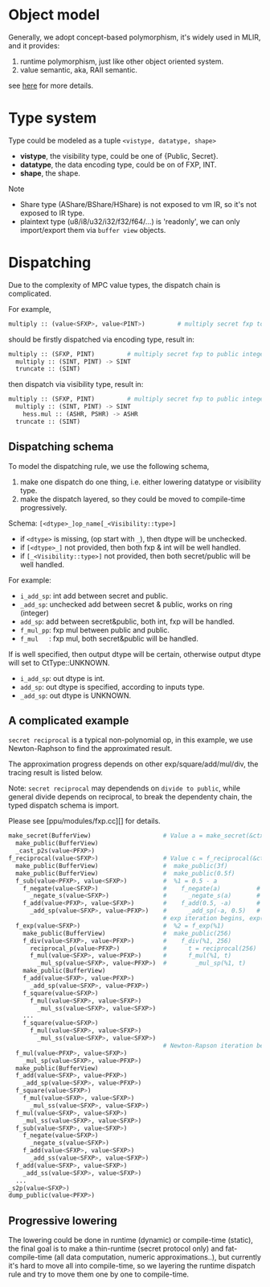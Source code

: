 # Object model
Generally, we adopt concept-based polymorphism, it's widely used in MLIR, and it provides:
1. runtime polymorphism, just like other object oriented system.
2. value semantic, aka, RAII semantic.

see [here](https://sean-parent.stlab.cc/papers-and-presentations/#value-semantics-and-concept-based-polymorphism) for more details.

# Type system
Type could be modeled as a tuple `<vistype, datatype, shape>`
* **vistype**, the visibility type, could be one of {Public, Secret}.
* **datatype**, the data encoding type, could be on of FXP, INT.
* **shape**, the shape.

Note
* Share type (AShare/BShare/HShare) is not exposed to vm IR, so it's not exposed to IR type.
* plaintext type (u8/i8/u32/i32/f32/f64/...) is 'readonly', we can only import/export them via `buffer view` objects.

# Dispatching
Due to the complexity of MPC value types, the dispatch chain is complicated.

For example,
```python
multiply :: (value<SFXP>, value<PINT>)         # multiply secret fxp to public integer.
```

should be firstly dispatched via encoding type, result in:
```python
multiply :: (SFXP, PINT)         # multiply secret fxp to public integer.
  multiply :: (SINT, PINT) -> SINT
  truncate :: (SINT)
```

then dispatch via visibility type, result in:
```python
multiply :: (SFXP, PINT)         # multiply secret fxp to public integer.
  multiply :: (SINT, PINT) -> SINT
    hess.mul :: (ASHR, PSHR) -> ASHR
  truncate :: (SINT)
```

## Dispatching schema
To model the dispatching rule, we use the following schema,
1. make one dispatch do one thing, i.e. either lowering datatype or visibility type.
2. make the dispatch layered, so they could be moved to compile-time progressively.

Schema: `[<dtype>_]op_name[_<Visibility::type>]`

- if `<dtype>` is missing, (op start with `_`), then dtype will be unchecked.
- if `[<dtype>_]` not provided, then both fxp & int will be well handled.
- if `[_<Visibility::type>]` not provided, then both secret/public will be well handled.

For example:
- `i_add_sp`: int add between secret and public.
-  `_add_sp`: unchecked add between secret & public, works on ring (integer)
-   `add_sp`: add between secret&public, both int, fxp will be handled.
- `f_mul_pp`: fxp mul between public and public.
- `f_mul   `: fxp mul, both secret&public will be handled.

If <dtype> is well specified, then output dtype will be certain, otherwise
output dtype will set to CtType::UNKNOWN.
- `i_add_sp`: out dtype is int.
-   `add_sp`: out dtype is specified, according to inputs type.
-  `_add_sp`: out dtype is UNKNOWN.

## A complicated example
`secret reciprocal` is a typical non-polynomial op, in this example, we use Newton-Raphson to find the approximated result.

The approximation progress depends on other exp/square/add/mul/div, the tracing result is listed below.

Note: `secret reciprocal` may dependends on `divide to public`, while general divide depends on reciprocal, to break the dependenty chain, the typed dispatch schema is import.

Please see [ppu/modules/fxp.cc][] for details.

```python
make_secret(BufferView)                    # Value a = make_secret(&ctx, 3.14f);
  make_public(BufferView)
  _cast_p2s(value<PFXP>)
f_reciprocal(value<SFXP>)                  # Value c = f_reciprocal(&ctx, a);
  make_public(BufferView)                  #  make_public(3f)
  make_public(BufferView)                  #  make_public(0.5f)
  f_sub(value<PFXP>, value<SFXP>)          #  %1 = 0.5 - a
    f_negate(value<SFXP>)                  #    f_negate(a)          # fxp negate
      _negate_s(value<SFXP>)               #      _negate_s(a)       # ring negate for secret
    f_add(value<PFXP>, value<SFXP>)        #    f_add(0.5, -a)       # fxp addition
      _add_sp(value<SFXP>, value<PFXP>)    #      _add_sp(-a, 0.5)   # ring add secret to public, commutative.
                                           # exp iteration begins, exp(x) = (1 + x / n) ^ n
  f_exp(value<SFXP>)                       #  %2 = f_exp(%1)
    make_public(BufferView)                #  make_public(256)
    f_div(value<SFXP>, value<PFXP>)        #    f_div(%1, 256)           # fxp divition
      reciprocal_p(value<PFXP>)            #      t = reciprocal(256)    # public reciprocal
      f_mul(value<SFXP>, value<PFXP>)      #      f_mul(%1, t)
        _mul_sp(value<SFXP>, value<PFXP>)  #        _mul_sp(%1, t)       # ring multiply secret to public
    make_public(BufferView)
    f_add(value<SFXP>, value<PFXP>)
      _add_sp(value<SFXP>, value<PFXP>)
    f_square(value<SFXP>)
      f_mul(value<SFXP>, value<SFXP>)
        _mul_ss(value<SFXP>, value<SFXP>)
    ...
    f_square(value<SFXP>)
      f_mul(value<SFXP>, value<SFXP>)
        _mul_ss(value<SFXP>, value<SFXP>)
                                           # Newton-Rapson iteration begins, 1/x = 3 * exp(0.5 - x) + 0.003
  f_mul(value<PFXP>, value<SFXP>)
    _mul_sp(value<SFXP>, value<PFXP>)
  make_public(BufferView)
  f_add(value<SFXP>, value<PFXP>)
    _add_sp(value<SFXP>, value<PFXP>)
  f_square(value<SFXP>)
    f_mul(value<SFXP>, value<SFXP>)
      _mul_ss(value<SFXP>, value<SFXP>)
  f_mul(value<SFXP>, value<SFXP>)
    _mul_ss(value<SFXP>, value<SFXP>)
  f_sub(value<SFXP>, value<SFXP>)
    f_negate(value<SFXP>)
      _negate_s(value<SFXP>)
    f_add(value<SFXP>, value<SFXP>)
      _add_ss(value<SFXP>, value<SFXP>)
  f_add(value<SFXP>, value<SFXP>)
    _add_ss(value<SFXP>, value<SFXP>)
  ...
_s2p(value<SFXP>)
dump_public(value<PFXP>)
```

## Progressive lowering
The lowering could be done in runtime (dynamic) or compile-time (static), the final goal is to make a thin-runtime (secret protocol only) and fat-compile-time (all data computation, numeric approximations..), but currently it's hard to move all into compile-time, so we layering the runtime dispatch rule and try to move them one by one to compile-time.
